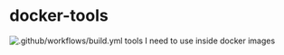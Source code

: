 # docker-tools
![.github/workflows/build.yml](https://github.com/pyguy/docker-tools/workflows/.github/workflows/build.yml/badge.svg)
tools I need to use inside docker images

